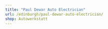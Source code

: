 ```yaml
---
title: "Paul Dewar Auto Electrician"
url: /edinburgh/paul-dewar-auto-electrician/
shop: Autowerkstatt
---
```

